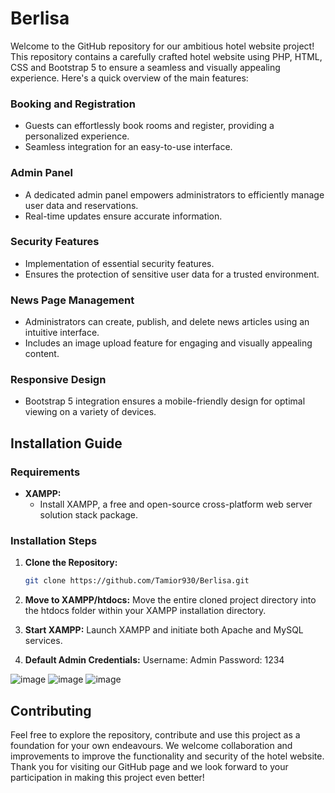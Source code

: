 # Berlisa
Welcome to the GitHub repository for our ambitious hotel website project! This repository contains a carefully crafted hotel website using PHP, HTML, CSS and Bootstrap 5 to ensure a seamless and visually appealing experience. Here's a quick overview of the main features:


### Booking and Registration

- Guests can effortlessly book rooms and register, providing a personalized experience.
- Seamless integration for an easy-to-use interface.

### Admin Panel

- A dedicated admin panel empowers administrators to efficiently manage user data and reservations.
- Real-time updates ensure accurate information.

### Security Features

- Implementation of essential security features.
- Ensures the protection of sensitive user data for a trusted environment.

### News Page Management

- Administrators can create, publish, and delete news articles using an intuitive interface.
- Includes an image upload feature for engaging and visually appealing content.

### Responsive Design

- Bootstrap 5 integration ensures a mobile-friendly design for optimal viewing on a variety of devices.

## Installation Guide

### Requirements

- **XAMPP:**
  - Install XAMPP, a free and open-source cross-platform web server solution stack package.

### Installation Steps

1. **Clone the Repository:**
   ```bash
   git clone https://github.com/Tamior930/Berlisa.git
   
2. **Move to XAMPP/htdocs:**
Move the entire cloned project directory into the htdocs folder within your XAMPP installation directory.

3. **Start XAMPP:**
Launch XAMPP and initiate both Apache and MySQL services.

4. **Default Admin Credentials:**
Username: Admin
Password: 1234

![image](https://github.com/Tamior930/Berlisa/assets/38571092/d64394eb-ba3e-476a-a5fb-7c7a1d203b1f)
![image](https://github.com/Tamior930/Berlisa/assets/38571092/dd21cd8c-328e-4332-86bf-6220a6ae9ea3)
![image](https://github.com/Tamior930/Berlisa/assets/38571092/8a90b108-5bfd-4c24-83a1-f7a2c55d8bb6)


## Contributing

Feel free to explore the repository, contribute and use this project as a foundation for your own endeavours. We welcome collaboration and improvements to improve the functionality and security of the hotel website. Thank you for visiting our GitHub page and we look forward to your participation in making this project even better!

